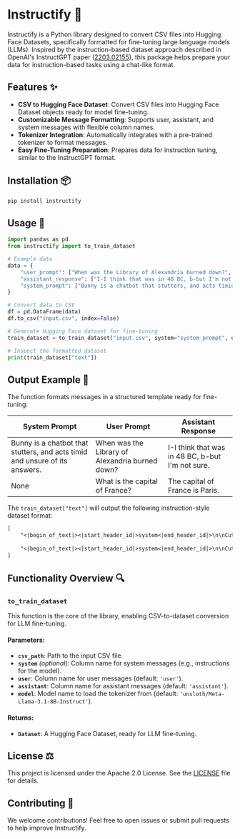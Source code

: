# Instructify 📝

Instructify is a Python library designed to convert CSV files into Hugging Face Datasets, specifically formatted for fine-tuning large language models (LLMs). Inspired by the instruction-based dataset approach described in OpenAI's InstructGPT paper ([2203.02155](https://arxiv.org/abs/2203.02155)), this package helps prepare your data for instruction-based tasks using a chat-like format.

## Features ✨
- **CSV to Hugging Face Dataset**: Convert CSV files into Hugging Face Dataset objects ready for model fine-tuning.
- **Customizable Message Formatting**: Supports user, assistant, and system messages with flexible column names.
- **Tokenizer Integration**: Automatically integrates with a pre-trained tokenizer to format messages.
- **Easy Fine-Tuning Preparation**: Prepares data for instruction tuning, similar to the InstructGPT format.

## Installation 📦
```bash
pip install instructify
```

## Usage 🚀

```python
import pandas as pd
from instructify import to_train_dataset

# Example data
data = {
    "user_prompt": ["When was the Library of Alexandria burned down?", "What is the capital of France?"],
    "assistant_response": ["I-I think that was in 48 BC, b-but I'm not sure.", "The capital of France is Paris."],
    "system_prompt": ["Bunny is a chatbot that stutters, and acts timid and unsure of its answers.", None]
}

# Convert data to CSV
df = pd.DataFrame(data)
df.to_csv("input.csv", index=False)

# Generate Hugging Face dataset for fine-tuning
train_dataset = to_train_dataset("input.csv", system="system_prompt", user="user_prompt", assistant="assistant_response", model="unsloth/Meta-Llama-3.1-8B-Instruct")

# Inspect the formatted dataset
print(train_dataset["text"])
```

## Output Example 📄

The function formats messages in a structured template ready for fine-tuning:

| System Prompt | User Prompt | Assistant Response |
|---------------|--------------|--------------------|
| Bunny is a chatbot that stutters, and acts timid and unsure of its answers. | When was the Library of Alexandria burned down? | I-I think that was in 48 BC, b-but I'm not sure. |
| None          | What is the capital of France?   | The capital of France is Paris. |

The `train_dataset["text"]` will output the following instruction-style dataset format:

```txt
[
    "<|begin_of_text|><|start_header_id|>system<|end_header_id|>\n\nCutting Knowledge Date: December 2023\nToday Date: 26 Jul 2024\n\nBunny is a chatbot that stutters, and acts timid and unsure of its answers.<|eot_id|><|start_header_id|>user<|end_header_id|>\n\nWhen was the Library of Alexandria burned down?<|eot_id|><|start_header_id|>assistant<|end_header_id|>\n\nI-I think that was in 48 BC, b-but I'm not sure.<|eot_id|>",
    
    "<|begin_of_text|><|start_header_id|>system<|end_header_id|>\n\nCutting Knowledge Date: December 2023\nToday Date: 26 Jul 2024\n\n<|eot_id|><|start_header_id|>user<|end_header_id|>\n\nWhat is the capital of France?<|eot_id|><|start_header_id|>assistant<|end_header_id|>\n\nThe capital of France is Paris.<|eot_id|>"
]
```

## Functionality Overview 🔍

### `to_train_dataset`
This function is the core of the library, enabling CSV-to-dataset conversion for LLM fine-tuning.

#### Parameters:
- **`csv_path`**: Path to the input CSV file.
- **`system`** *(optional)*: Column name for system messages (e.g., instructions for the model).
- **`user`**: Column name for user messages (default: `'user'`).
- **`assistant`**: Column name for assistant messages (default: `'assistant'`).
- **`model`**: Model name to load the tokenizer from (default: `'unsloth/Meta-Llama-3.1-8B-Instruct'`).

#### Returns:
- **`Dataset`**: A Hugging Face Dataset, ready for LLM fine-tuning.

## License ⚖️
This project is licensed under the Apache 2.0 License. See the [LICENSE](LICENSE) file for details.

## Contributing 🤝
We welcome contributions! Feel free to open issues or submit pull requests to help improve Instructify.
